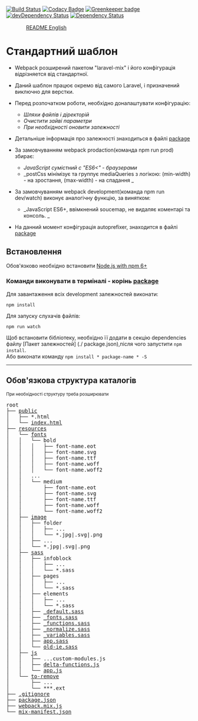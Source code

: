 

[![Build Status](https://travis-ci.com/cf-digital-ukraine/default-html-template.svg?branch=master)](https://travis-ci.com/cf-digital-ukraine/default-html-template) [![Codacy Badge](https://api.codacy.com/project/badge/Grade/43d32cd89e5e42dabcef8c0ad6aeb5a7)](https://www.codacy.com/app/cf-digital-ukraine/default-html-template?utm_source=github.com&amp;utm_medium=referral&amp;utm_content=cf-digital-ukraine/default-html-template&amp;utm_campaign=Badge_Grade) [![Greenkeeper badge](https://badges.greenkeeper.io/cf-digital-ukraine/default-html-template.svg)](https://greenkeeper.io/) [![devDependency Status](https://david-dm.org/cf-digital-ukraine/default-html-template/dev-status.svg)](https://david-dm.org/cf-digital-ukraine/default-html-template#info=devDependencies) [![Dependency Status](https://david-dm.org/cf-digital-ukraine/default-html-template.svg)](https://david-dm.org/cf-digital-ukraine/default-html-template)

<p align="left">
  <img src="https://cdn.rawgit.com/hjnilsson/country-flags/master/svg/gb.svg" width="25px" height="10px">  
    <a href="./README.md" title="CF.Digital git" style="vertical-align: middle;margin-left: 25px;">README English</a>
</p>

# Стандартний шаблон
- Webpack розширений пакетом "laravel-mix" і його конфігурація відрізняется від стандартної.
- Даний шаблон працює окремо від самого Laravel, і призначений виключно для верстки.
- Перед розпочатком роботи, необхідно доналаштувати конфігурацію:
  - _Шляхи файлів і діректорій_
  - _Очистити зайві параметри_
  - _При необхідності оновити залежності_
  
- Детальніше інформація про залежності знаходиться в файлі [package](./package.json)  
- За замовчуванням webpack prodaction(команда npm run prod) збирає:  
  - _JavaScript сумістний с "ES6<" - браузерами_  
  - _postCss мінімізує та группує mediaQueries з логікою: (min-width) - на зростання, (max-width) - на спадання _  

- За замовчуванням webpack development(команда npm run dev/watch) виконує аналогічну функцію, за винятком:  
  - _JavaScript ES6+, ввімкнений soucemap, не видаляє коментарі та консоль. _  
  
- На данний момент конфігурація autoprefixer, знаходится в файлі [package](./package.json)  

## Встановлення  

Обов'язково необхідно встановити [Node.js with npm 6+](https://nodejs.org/uk/download/)  
### Команди виконувати в терміналі - корінь [package](./package.json)  
Для завантаження всіх development залежностей виконати:
```shell
npm install
```
Для запуску слухачів файлів:
```shell
npm run watch
```
  
Щоб встановити бібліотеку, необхідно її додати в секцію dependencies файлу [Пакет залежностей] (./ package.json),після чого запустити `npm install`.  
Або виконати команду `npm install * package-name * -S`  

---
## Обов'язкова структура каталогів
<sup>При необхідності структуру треба розширювати</sup>
<pre>root
├── <a href="./resources/public" title="CF.Digital git">public</a>
│   ├── *.html
│   └── <a href="./resources/public/index.html" title="CF.Digital git">index.html</a>
├── <a href="./resources/resources" title="CF.Digital git">resources</a>
│   └── <a href="./resources/fonts" title="CF.Digital git">fonts</a>
│   │   └── bold  
│   │   │   ├── font-name.eot  
│   │   │   ├── font-name.svg  
│   │   │   ├── font-name.ttf  
│   │   │   ├── font-name.woff  
│   │   │   └── font-name.woff2  
│   │   ...
│   │   └── medium  
│   │       ├── font-name.eot  
│   │       ├── font-name.svg  
│   │       ├── font-name.ttf  
│   │       ├── font-name.woff  
│   │       └── font-name.woff2  
│   ├── <a href="./resources/image" title="CF.Digital git">image</a>
│   │   ├── folder  
│   │   │   ├── ...  
│   │   │   └── *.jpg|.svg|.png 
│   │   ├── ...  
│   │   └── *.jpg|.svg|.png 
│   ├── <a href="./resources/sass" title="CF.Digital git">sass</a>
│   │   ├── infoblock  
│   │   │   ├── ...
│   │   │   └── *.sass 
│   │   ├── pages  
│   │   │   ├── ...
│   │   │   └── *.sass  
│   │   ├── elements  
│   │   │   ├── ...
│   │   │   └── *.sass 
│   │   ├── <a href="./resources/sass/_default.sass" title="CF.Digital git">_default.sass</a>
│   │   ├── <a href="./resources/sass/_fonts.sass" title="CF.Digital git">_fonts.sass</a>
│   │   ├── <a href="./resources/sass/_functions.sass" title="CF.Digital git">_functions.sass</a>
│   │   ├── <a href="./resources/sass/_normalize.sass" title="CF.Digital git">_normalize.sass</a>
│   │   ├── <a href="./resources/sass/_variables.sass" title="CF.Digital git">_variables.sass</a>
│   │   ├── <a href="./resources/sass/app.sass" title="CF.Digital git">app.sass</a>
│   │   └── <a href="./resources/sass/old-ie.sass" title="CF.Digital git">old-ie.sass</a>
│   ├── <a href="./resources/js" title="CF.Digital git">js</a>
│   │   ├── ...custom-modules.js
│   │   ├── <a href="./resources/js/delta-functions.js" title="CF.Digital git">delta-functions.js</a>
│   │   └── <a href="./resources/js/app.js" title="CF.Digital git">app.js</a>
│   └── <a href="./resources/to-remove" title="CF.Digital git">to-remove</a>
│       ├── ...
│       └── ***.ext
├── <a href="./.gitignore" title="CF.Digital git">.gitignore</a>
├── <a href="./package.json" title="CF.Digital git">package.json</a>
├── <a href="./webpack.mix.js" title="CF.Digital git">webpack.mix.js</a>
└── <a href="./mix-manifest.json" title="CF.Digital git">mix-manifest.json</a>
</pre>
